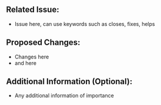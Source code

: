 ## Related Issue:
- Issue here, can use keywords such as closes, fixes, helps

## Proposed Changes:
- Changes here 
- and here

## Additional Information (Optional):
- Any additional information of importance